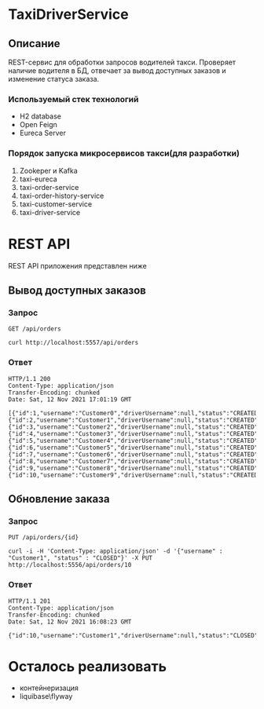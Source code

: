 # TaxiDriverService
## Описание

REST-сервис для обработки запросов водителей такси. Проверяет наличие водителя в БД, отвечает за вывод доступных заказов и изменение статуса заказа.
### Используемый стек технологий
- H2 database
- Open Feign
- Eureca Server

### Порядок запуска микросервисов такси(для разработки)

1. Zookeper и Kafka
2. taxi-eureca
3. taxi-order-service
4. taxi-order-history-service
5. taxi-customer-service
6. taxi-driver-service

# REST API
REST API приложения представлен ниже

## Вывод доступных заказов
### Запрос
`GET /api/orders`

    curl http://localhost:5557/api/orders
### Ответ
    HTTP/1.1 200 
    Content-Type: application/json
    Transfer-Encoding: chunked
    Date: Sat, 12 Nov 2021 17:01:19 GMT

    [{"id":1,"username":"Customer0","driverUsername":null,"status":"CREATED","information":"Information0"},{"id":2,"username":"Customer1","driverUsername":null,"status":"CREATED","information":"Information1"},{"id":3,"username":"Customer2","driverUsername":null,"status":"CREATED","information":"Information2"},{"id":4,"username":"Customer3","driverUsername":null,"status":"CREATED","information":"Information3"},{"id":5,"username":"Customer4","driverUsername":null,"status":"CREATED","information":"Information4"},{"id":6,"username":"Customer5","driverUsername":null,"status":"CREATED","information":"Information5"},{"id":7,"username":"Customer6","driverUsername":null,"status":"CREATED","information":"Information6"},{"id":8,"username":"Customer7","driverUsername":null,"status":"CREATED","information":"Information7"},{"id":9,"username":"Customer8","driverUsername":null,"status":"CREATED","information":"Information8"},{"id":10,"username":"Customer9","driverUsername":null,"status":"CREATED","information":"Information9"}}]%
## Обновление заказа
### Запрос
`PUT /api/orders/{id}`

    curl -i -H 'Content-Type: application/json' -d '{"username" : "Customer1", "status" : "CLOSED"}' -X PUT http://localhost:5556/api/orders/10
### Ответ
    HTTP/1.1 201 
    Content-Type: application/json
    Transfer-Encoding: chunked
    Date: Sat, 12 Nov 2021 16:08:23 GMT

    {"id":10,"username":"Customer1","driverUsername":null,"status":"CLOSED","information":null}% 

# Осталось реализовать
- контейнеризация
- liquibase\flyway
